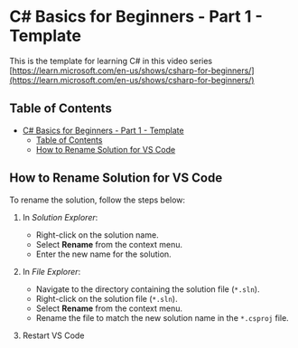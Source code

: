 # C# Basics for Beginners - Part 1 - Template

This is the template for learning C# in this video series [https://learn.microsoft.com/en-us/shows/csharp-for-beginners/](https://learn.microsoft.com/en-us/shows/csharp-for-beginners/)

## Table of Contents

- [C# Basics for Beginners - Part 1 - Template](#c-basics-for-beginners---part-1---template)
  - [Table of Contents](#table-of-contents)
  - [How to Rename Solution for VS Code](#how-to-rename-solution-for-vs-code)

## How to Rename Solution for VS Code

To rename the solution, follow the steps below:

1. In _Solution Explorer_:

   - Right-click on the solution name.
   - Select **Rename** from the context menu.
   - Enter the new name for the solution.

2. In _File Explorer_:

   - Navigate to the directory containing the solution file (`*.sln`).
   - Right-click on the solution file (`*.sln`).
   - Select **Rename** from the context menu.
   - Rename the file to match the new solution name in the `*.csproj` file.

3. Restart VS Code
